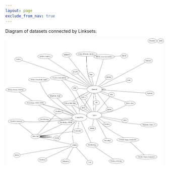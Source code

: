 ```yaml
---
layout: page
exclude_from_nav: true
---
```


Diagram of datasets connected by Linksets.

![Diagram of docker components.](/images/linkset-pairs.svg)
